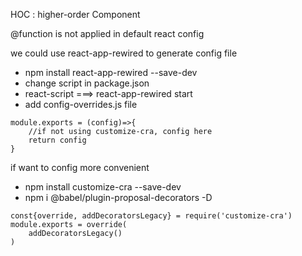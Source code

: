 HOC : higher-order Component

@function is not applied in default react config

we could use react-app-rewired to generate config file
*   npm install react-app-rewired --save-dev
*   change script in package.json 
*   react-script    ===>   react-app-rewired start 
*   add config-overrides.js file
```
module.exports = (config)=>{
    //if not using customize-cra, config here
    return config
}
```

if want to config more convenient
*   npm install customize-cra --save-dev
*   npm i @babel/plugin-proposal-decorators -D


```
const{override, addDecoratorsLegacy} = require('customize-cra')
module.exports = override(
    addDecoratorsLegacy()
)
```